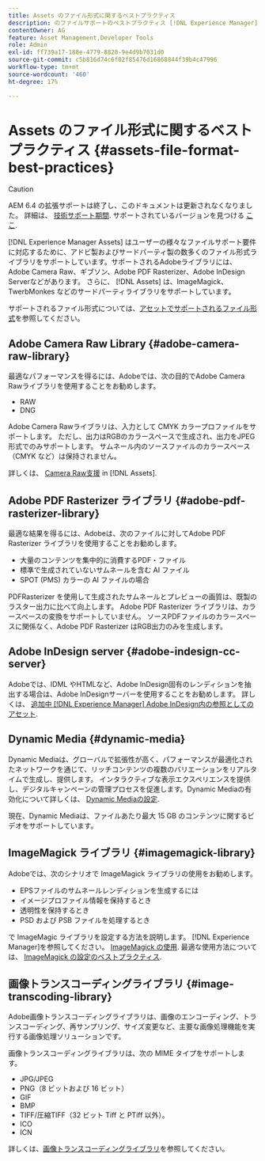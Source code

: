 ```yaml
---
title: Assets のファイル形式に関するベストプラクティス
description: のファイルサポートのベストプラクティス [!DNL Experience Manager] アセット。
contentOwner: AG
feature: Asset Management,Developer Tools
role: Admin
exl-id: ff739a17-188e-4779-8820-9e4d9b7031d0
source-git-commit: c5b816d74c6f02f85476d16868844f39b4c47996
workflow-type: tm+mt
source-wordcount: '460'
ht-degree: 17%

---
```


# Assets のファイル形式に関するベストプラクティス {#assets-file-format-best-practices}

>[!CAUTION]
>
>AEM 6.4 の拡張サポートは終了し、このドキュメントは更新されなくなりました。 詳細は、 [技術サポート期間](https://helpx.adobe.com/jp/support/programs/eol-matrix.html). サポートされているバージョンを見つける [ここ](https://experienceleague.adobe.com/docs/?lang=ja).

[!DNL Experience Manager Assets] はユーザーの様々なファイルサポート要件に対応するために、アドビ製およびサードパーティ製の数多くのファイル形式ライブラリをサポートしています。サポートされるAdobeライブラリには、Adobe Camera Raw、ギブソン、Adobe PDF Rasterizer、Adobe InDesign Serverなどがあります。 さらに、 [!DNL Assets] は、ImageMagick、TwerbMonkes などのサードパーティライブラリをサポートしています。

サポートされるファイル形式については、[アセットでサポートされるファイル形式](assets-formats.md)を参照してください。

## Adobe Camera Raw Library {#adobe-camera-raw-library}

最適なパフォーマンスを得るには、Adobeでは、次の目的でAdobe Camera Rawライブラリを使用することをお勧めします。

* RAW
* DNG

Adobe Camera Rawライブラリは、入力として CMYK カラープロファイルをサポートします。 ただし、出力はRGBのカラースペースで生成され、出力をJPEG形式でのみサポートします。 サムネール内のソースファイルのカラースペース（CMYK など）は保持されません。

詳しくは、 [Camera Raw支援](camera-raw.md) in [!DNL Assets].

## Adobe PDF Rasterizer ライブラリ {#adobe-pdf-rasterizer-library}

最適な結果を得るには、Adobeは、次のファイルに対してAdobe PDF Rasterizer ライブラリを使用することをお勧めします。

* 大量のコンテンツを集中的に消費するPDF・ファイル
* 標準で生成されていないサムネールを含む AI ファイル
* SPOT (PMS) カラーの AI ファイルの場合

PDFRasterizer を使用して生成されたサムネールとプレビューの画質は、既製のラスター出力に比べて向上します。 Adobe PDF Rasterizer ライブラリは、カラースペースの変換をサポートしていません。 ソースPDFファイルのカラースペースに関係なく、Adobe PDF Rasterizer はRGB出力のみを生成します。

## Adobe InDesign server {#adobe-indesign-cc-server}

Adobeでは、IDML やHTMLなど、Adobe InDesign固有のレンディションを抽出する場合は、Adobe InDesignサーバーを使用することをお勧めします。 詳しくは、 [追加中 [!DNL Experience Manager] Adobe InDesign内の参照としてのアセット](managing-linked-subassets.md#add-aem-assets-as-references-in-adobe-indesign).

## Dynamic Media  {#dynamic-media}

Dynamic Mediaは、グローバルで拡張性が高く、パフォーマンスが最適化されたネットワークを通じて、リッチコンテンツの複数のバリエーションをリアルタイムで生成し、提供します。 インタラクティブな表示エクスペリエンスを提供し、デジタルキャンペーンの管理プロセスを促進します。Dynamic Mediaの有効化について詳しくは、 [Dynamic Mediaの設定](config-dynamic.md).

現在、Dynamic Mediaは、ファイルあたり最大 15 GB のコンテンツに関するビデオをサポートしています。

## ImageMagick ライブラリ {#imagemagick-library}

Adobeでは、次のシナリオで ImageMagick ライブラリの使用をお勧めします。

* EPSファイルのサムネールレンディションを生成するには
* イメージプロファイル情報を保持するとき
* 透明性を保持するとき
* PSD および PSB ファイルを処理するとき

で ImageMagic ライブラリを設定する方法を説明します。 [!DNL Experience Manager]を参照してください。 [ImageMagick の使用](media-handlers.md#an-example-using-imagemagick). 最適な使用方法については、 [ImageMagick の設定のベストプラクティス](best-practices-for-imagemagick.md).

## 画像トランスコーディングライブラリ {#image-transcoding-library}

Adobe画像トランスコーディングライブラリは、画像のエンコーディング、トランスコーディング、再サンプリング、サイズ変更など、主要な画像処理機能を実行する画像処理ソリューションです。

画像トランスコーディングライブラリは、次の MIME タイプをサポートします。

* JPG/JPEG
* PNG（8 ビットおよび 16 ビット）
* GIF
* BMP
* TIFF/圧縮TIFF（32 ビット Tiff と PTiff 以外）。
* ICO
* ICN

詳しくは、[画像トランスコーディングライブラリ](imaging-transcoding-library.md)を参照してください。
